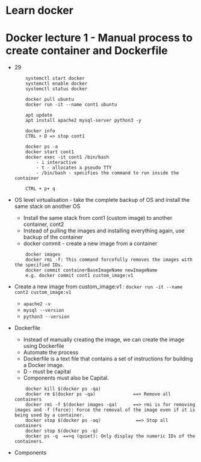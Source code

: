 # Learn docker


# Docker lecture 1 - Manual process to create container and Dockerfile
- 29
    ```
        systemctl start docker
        systemctl enable docker
        systemctl status docker

        docker pull ubuntu
        docker run -it --name cont1 ubuntu

        apt update
        apt install apache2 mysql-server python3 -y

        docker info 
        CTRL + D => stop cont1

        docker ps -a 
        docker start cont1
        docker exec -it cont1 /bin/bash
            - i interactive
            - t - allocates a pseudo TTY
            - /bin/bash - specifies the command to run inside the container 

        CTRL + p+ q 
    ```
- OS level virtualisation - take the complete backup of OS and install the same stack on another OS
    - Install the same stack from cont1 (custom image) to another container, cont2
    - Instead of pulling the images and installing everything again, use backup of the container
    - docker commit - create a new image from a container

    ```
        docker images
        docker rmi -f: This command forcefully removes the images with the specified IDs.
        docker commit containerBaseImageName newImageName
        e.g. docker commit cont1 custom_image:v1
    ```
- Create a new image from custom_image:v1 : `docker run -it --name cont2 custom_image:v1`
    - `apache2 -v`
    - `mysql --version`
    - `python3 --version`

- Dockerfile 
    - Instead of manually creating the image, we can create the image using Dockerfile
    - Automate the process 
    - Dockerfile is a text file that contains a set of instructions for building a Docker image.
    - D - must be capital
    - Components must also be Capital.

    ```
        docker kill $(docker ps -qa)
        docker rm $(docker ps -qa)              ==> Remove all containers
        docker rmi -f $(docker images -qa)      ==> rmi is for removing images and -f (force): Force the removal of the image even if it is being used by a container.
        docker stop $(docker ps -aq)             ==> Stop all containers
        docker stop $(docker ps -q)
        docker ps -q  ==>q (quiet): Only display the numeric IDs of the containers.
    ```
- Components
